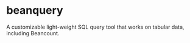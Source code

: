 # beanquery
A customizable light-weight SQL query tool that works on tabular data, including Beancount.
